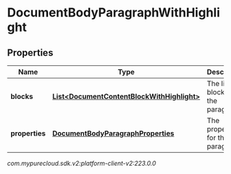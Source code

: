 # DocumentBodyParagraphWithHighlight


## Properties

| Name | Type | Description | Notes |
| ------------ | ------------- | ------------- | ------------- |
| **blocks** | [**List&lt;DocumentContentBlockWithHighlight&gt;**](DocumentContentBlockWithHighlight) | The list of blocks for the paragraph. |  |
| **properties** | [**DocumentBodyParagraphProperties**](DocumentBodyParagraphProperties) | The properties for the paragraph. |  [optional] |




_com.mypurecloud.sdk.v2:platform-client-v2:223.0.0_
